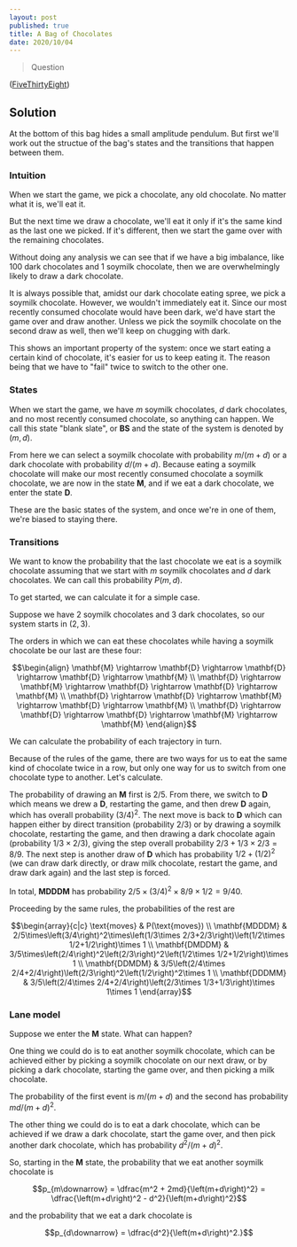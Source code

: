 ```yaml
---
layout: post
published: true
title: A Bag of Chocolates
date: 2020/10/04
---
```


>Question

<!--more-->

([FiveThirtyEight](https://fivethirtyeight.com/features/can-you-eat-all-the-chocolates/))

## Solution

At the bottom of this bag hides a small amplitude pendulum. But first we'll work out the structue of the bag's states and the transitions that happen between them.

### Intuition

When we start the game, we pick a chocolate, any old chocolate. No matter what it is, we'll eat it. 

But the next time we draw a chocolate, we'll eat it only if it's the same kind as the last one we picked. If it's different, then we start the game over with the remaining chocolates. 

Without doing any analysis we can see that if we have a big imbalance, like $100$ dark chocolates and $1$ soymilk chocolate, then we are overwhelmingly likely to draw a dark chocolate. 

It is always possible that, amidst our dark chocolate eating spree, we pick a soymilk chocolate. However, we wouldn't immediately eat it. Since our most recently consumed chocolate would have been dark, we'd have start the game over and draw another. Unless we pick the soymilk chocolate on the second draw as well, then we'll keep on chugging with dark. 

This shows an important property of the system: once we start eating a certain kind of chocolate, it's easier for us to keep eating it. The reason being that we have to "fail" twice to switch to the other one.

### States

When we start the game, we have $m$ soymilk chocolates, $d$ dark chocolates, and no most recently consumed chocolate, so anything can happen. We call this state "blank slate", or $\mathbf{BS}$ and the state of the system is denoted by $\left(m, d\right).$ 

From here we can select a soymilk chocolate with probability $m/\left(m+d\right)$ or a dark chocolate with probability $d/\left(m+d\right).$ Because eating a soymilk chocolate will make our most recently consumed chocolate a soymilk chocolate, we are now in the state $\mathbf{M},$ and if we eat a dark chocolate, we enter the state $\mathbf{D}.$ 

These are the basic states of the system, and once we're in one of them, we're biased to staying there.

### Transitions

We want to know the probability that the last chocolate we eat is a soymilk chocolate assuming that we start with $m$ soymilk chocolates and $d$ dark chocolates. We can call this probability $P\left(m,d\right).$ 

To get started, we can calculate it for a simple case. 

Suppose we have $2$ soymilk chocolates and $3$ dark chocolates, so our system starts in $\left(2,3\right).$

The orders in which we can eat these chocolates while having a soymilk chocolate be our last are these four:

$$\begin{align}
\mathbf{M} \rightarrow \mathbf{D} \rightarrow \mathbf{D} \rightarrow \mathbf{D} \rightarrow \mathbf{M} \\
\mathbf{D} \rightarrow \mathbf{M} \rightarrow \mathbf{D} \rightarrow \mathbf{D} \rightarrow \mathbf{M} \\
\mathbf{D} \rightarrow \mathbf{D} \rightarrow \mathbf{M} \rightarrow \mathbf{D} \rightarrow \mathbf{M} \\
\mathbf{D} \rightarrow \mathbf{D} \rightarrow \mathbf{D} \rightarrow \mathbf{M} \rightarrow \mathbf{M}
\end{align}$$

We can calculate the probability of each trajectory in turn.

Because of the rules of the game, there are two ways for us to eat the same kind of chocolate twice in a row, but only one way for us to switch from one chocolate type to another. Let's calculate.

The probability of drawing an $\mathbf{M}$ first is $2/5.$ From there, we switch to $\mathbf{D}$ which means we drew a $\mathbf{D},$ restarting the game, and then drew $\mathbf{D}$ again, which has overall probability $\left(3/4\right)^2.$ The next move is back to $\mathbf{D}$ which can happen either by direct transition (probability $2/3$) or by drawing a soymilk chocolate, restarting the game, and then drawing a dark chocolate again (probability $1/3\times 2/3$), giving the step overall probability $2/3 + 1/3\times 2/3 = 8/9.$ The next step is another draw of $\mathbf{D}$ which has probability $1/2 + \left(1/2\right)^2$ (we can draw dark directly, or draw milk chocolate, restart the game, and draw dark again) and the last step is forced.

In total, $\mathbf{MDDDM}$ has probability $2/5\times \left(3/4\right)^2 \times 8/9 \times 1/2 = 9/40.$

Proceeding by the same rules, the probabilities of the rest are

$$\begin{array}{c|c}
\text{moves} & P(\text{moves}) \\
\mathbf{MDDDM} & 2/5\times\left(3/4\right)^2\times\left(1/3\times 2/3+2/3\right)\left(1/2\times 1/2+1/2\right)\times 1 \\
\mathbf{DMDDM} & 3/5\times\left(2/4\right)^2\left(2/3\right)^2\left(1/2\times 1/2+1/2\right)\times 1 \\
\mathbf{DDMDM} & 3/5\left(2/4\times 2/4+2/4\right)\left(2/3\right)^2\left(1/2\right)^2\times 1 \\
\mathbf{DDDMM} & 3/5\left(2/4\times 2/4+2/4\right)\left(2/3\times 1/3+1/3\right)\times 1\times 1
\end{array}$$

### Lane model

Suppose we enter the $\mathbf{M}$ state. What can happen?

One thing we could do is to eat another soymilk chocolate, which can be achieved either by picking a soymilk chocolate on our next draw, or by picking a dark chocolate, starting the game over, and then picking a milk chocolate. 

The probability of the first event is $m/\left(m+d\right)$ and the second has probability $md/\left(m+d\right)^2.$

The other thing we could do is to eat a dark chocolate, which can be achieved if we draw a dark chocolate, start the game over, and then pick another dark chocolate, which has probability $d^2/\left(m+d\right)^2.$

So, starting in the $\mathbf{M}$ state, the probability that we eat another soymilk chocolate is

$$p_{m\downarrow} = \dfrac{m^2 + 2md}{\left(m+d\right)^2} = \dfrac{\left(m+d\right)^2 - d^2}{\left(m+d\right)^2}$$

and the probability that we eat a dark chocolate is

$$p_{d\downarrow} = \dfrac{d^2}{\left(m+d\right)^2.}$$



<br>

